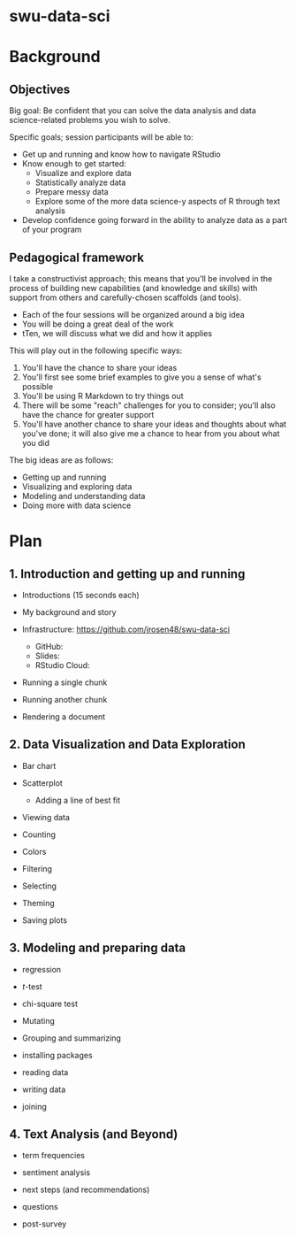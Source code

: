 # swu-data-sci

# Background

## Objectives

Big goal: Be confident that you can solve the data analysis and data science-related problems you 
wish to solve. 

Specific goals; session participants will be able to:

- Get up and running and know how to navigate RStudio
- Know enough to get started:
	- Visualize and explore data
	- Statistically analyze data
	- Prepare messy data
	- Explore some of the more data science-y aspects of R through text analysis
- Develop confidence going forward in the ability to analyze data as a part of your program

## Pedagogical framework 

I take a constructivist approach; this means that you'll be involved in the process of building new capabilities (and knowledge and skills) with support from others and carefully-chosen scaffolds (and tools).

- Each of the four sessions will be organized around a big idea
- You will be doing a great deal of the work
- tTen, we will discuss what we did and how it applies

This will play out in the following specific ways:

1. You'll have the chance to share your ideas
1. You'll first see some brief examples to give you a sense of what's possible
1. You'll be using R Markdown to try things out
1. There will be some "reach" challenges for you to consider; you'll also have the chance for greater support
1. You'll have another chance to share your ideas and thoughts about what you've done; it will also give me a chance to hear from you about what you did

The big ideas are as follows:

- Getting up and running
- Visualizing and exploring data
- Modeling and understanding data
- Doing more with data science

# Plan

## 1. Introduction and getting up and running

- Introductions (15 seconds each)
- My background and story
- Infrastructure: https://github.com/jrosen48/swu-data-sci
  - GitHub:
  - Slides: 
  - RStudio Cloud: 

- Running a single chunk
- Running another chunk
- Rendering a document

## 2. Data Visualization and Data Exploration

- Bar chart
- Scatterplot
  - Adding a line of best fit
  
- Viewing data
- Counting

- Colors
- Filtering
- Selecting
- Theming
- Saving plots

## 3. Modeling and preparing data

- regression
- *t*-test
- chi-square test

- Mutating
- Grouping and summarizing

- installing packages
- reading data
- writing data

- joining

## 4. Text Analysis (and Beyond)

- term frequencies
- sentiment analysis

- next steps (and recommendations)
- questions
- post-survey